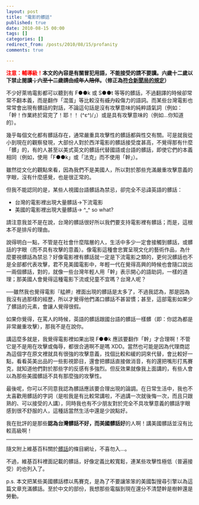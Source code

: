 ```yaml
---
layout: post
title: "電影的髒話"
published: true
date: 2010-08-15 00:00
tags: []
categories: []
redirect_from: /posts/2010/08/15/profanity
comments: true

---
```


<strong><span style="color:#ff0000;">注意：輔導級！</span>本文的內容是有關冒犯用語，不能接受的請不要讀。<del datetime="2010-08-14T19:26:39+00:00">六歲</del>十二歲以下禁止閱讀<del datetime="2010-08-14T19:26:39+00:00">；六至十二歲請由成年人陪伴</del>。（修正為<a href="http://www.gio.gov.tw/internet/1.htm">符合新聞局的規定</a>）</strong>

<!--more-->

不少好萊塢電影都可以聽到有 F●●k 或 S●●t 等等的髒話，不過翻譯的時候卻常常不翻本義，而是翻作「混蛋」等比較沒有<del datetime="2010-08-14T18:46:02+00:00">威力</del>殺傷力的語詞。而某些台灣電影也常常會出現有髒話的對話，不論這句話是沒有攻擊意味的純粹語氣詞（例如：「幹！作業終於寫完了！耶！！ \(^ε^)/」）或是具有攻擊意味的（例如...你知道的）。

幾乎每個文化都有髒話存在，通常嚴重具攻擊性的髒話都與性交有關。可是就我從小到現在的觀察發現，大部份人對於西洋電影的髒話接受度甚高，不覺得那有什麼「髒」的，有的人甚至以美式英文的髒話代替國語或台語的髒話，即使它們的本義相同（例如，使用「F●●k」或「法克」而不使用「幹」）。

雖然從文化的觀點來看，因為我們不是美國人，所以對於那些充滿嚴重攻擊意義的字眼，沒有什麼感覺，也是很正常的。

但我不能認同的是，某些人視國台語髒話為禁忌，卻完全不忌諱英語的髒話：
<ul>
	<li>台灣的電影裡出現大量髒話→下流電影</li>
	<li>美國的電影裡出現大量髒話→ ^_^ so what?</li>
</ul>
請注意我並不是在說，台灣的髒話很好所以我們要支持電影裡有髒話；而是，這根本不是排斥的理由。

說得明白一點，不管是在社會什麼階層的人，生活中多少一定會接觸到髒話，或髒話的字眼（而不具有攻擊的意義）。像電影這種會忠實呈現文化的藝術作品，為什麼要視髒話為禁忌？好像電影裡有髒話就一定是下流電影之類的，更何況髒話也不是全部都代表攻擊，君不見美國電影中，年輕一代在覺得高興的時候也會隨口說出一兩個髒話，對的，就像一些台灣年輕人用「幹」表示開心的語助詞，一樣的道理；那美國人會覺得這種電影下流或兒童不宜嗎？台灣人呢？

──雖然我也覺得電影『艋舺』裡面出現的髒話是太多了，不過我認為，那是因為我沒有過那樣的經歷，所以才覺得他們滿口髒話不甚習慣；甚至，這部電影如果少了髒話的元素，會讓人覺得很假。

如果你覺得，在罵人的時候，英語的髒話跟國台語的髒話一樣髒（即：你認為都是非常嚴重攻擊），那我不是在說你。

講這麼多就是，我覺得電影裡如果出現 F●●k 應該要翻作「幹」才合理啊！不管它是不是用在攻擊或侮辱，都很合適啊不是嗎 XDD。當然也可能是因為代理商認為這個字在原文裡就具有很強的攻擊意義，找個比較和緩的詞來代替，會比較好一點，看看英美出品的一些影視節目，還會把髒話直接做消音，有的還把嘴形打馬賽克，就知道他們對於那些字的反感有多強烈。但反效果就像我上面講的，有些人會以為那些美國髒話不具有那麼強的攻擊性。

最後呢，你可以不同意我認為髒話應該要合理出現的論調。在日常生活中，我也不太喜歡用髒話的字詞（是啦我是有比較常講啦，不過講一次就後悔一次，而且只跟熟的、可以接受的人講），同時我也有不少朋友對於完全不具攻擊意義的髒話字眼感到很不舒服的人，這種話當然生活中還是少說點好。

我在批評的是那些<strong>認為台灣髒話不好，而美國髒話好</strong>的人啊！講美國髒話並沒有比較高級啊！

---

隨文附上維基百科關於<a href="http://zh.wikipedia.org/zh-tw/髒話">髒話</a>的條目網址，不喜勿入…。

不過，維基百科裡面記載的髒話，好像定義比較寬鬆，連某些攻擊性極低（普遍接受）的也列入了。

p.s. 本文把某些美國髒話標以馬賽克，是為了不要讓笨笨的美國製搜尋引擎以為這篇文章充滿髒話。至於中文的部份，我想那些電腦到現在還分不清楚幹是樹幹還是勞動。

